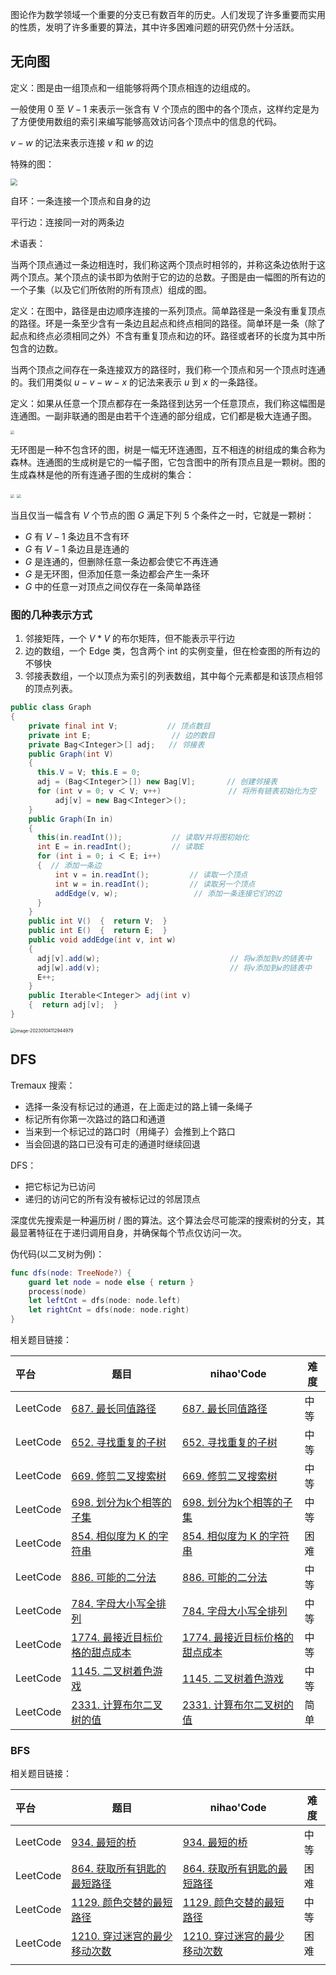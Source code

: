 图论作为数学领域一个重要的分支已有数百年的历史。人们发现了许多重要而实用的性质，发明了许多重要的算法，其中许多困难问题的研究仍然十分活跃。

## 无向图



定义：图是由一组顶点和一组能够将两个顶点相连的边组成的。

一般使用 $0$ 至 $V-1$ 来表示一张含有 V 个顶点的图中的各个顶点，这样约定是为了方便使用数组的索引来编写能够高效访问各个顶点中的信息的代码。

$v-w$ 的记法来表示连接 $v$ 和 $w$ 的边

特殊的图：



<img src="https://raw.githubusercontent.com/xuhaodong1/resource/master/image-20220901171435834.png" style="zoom:67%;" />

自环：一条连接一个顶点和自身的边

平行边：连接同一对的两条边

术语表：

当两个顶点通过一条边相连时，我们称这两个顶点时相邻的，并称这条边依附于这两个顶点。某个顶点的读书即为依附于它的边的总数。子图是由一幅图的所有边的一个子集（以及它们所依附的所有顶点）组成的图。

定义：在图中，路径是由边顺序连接的一系列顶点。简单路径是一条没有重复顶点的路径。环是一条至少含有一条边且起点和终点相同的路径。简单环是一条（除了起点和终点必须相同之外）不含有重复顶点和边的环。路径或者环的长度为其中所包含的边数。

当两个顶点之间存在一条连接双方的路径时，我们称一个顶点和另一个顶点时连通的。我们用类似 $u-v-w-x$ 的记法来表示 $u$ 到 $x$ 的一条路径。

定义：如果从任意一个顶点都存在一条路径到达另一个任意顶点，我们称这幅图是连通图。一副非联通的图是由若干个连通的部分组成，它们都是极大连通子图。

<img src="https://raw.githubusercontent.com/xuhaodong1/resource/master/image-20230104105006044.png" style="zoom:40%;" />

无环图是一种不包含环的图，树是一幅无环连通图，互不相连的树组成的集合称为森林。连通图的生成树是它的一幅子图，它包含图中的所有顶点且是一颗树。图的生成森林是他的所有连通子图的生成树的集合：

<img src="https://raw.githubusercontent.com/xuhaodong1/resource/master/image-20230104105933153.png" style="zoom:40%;" />

<img src="https://raw.githubusercontent.com/xuhaodong1/resource/master/image-20230104110113886.png" style="zoom:40%;" />

当且仅当一幅含有 $V$ 个节点的图 $G$ 满足下列 5 个条件之一时，它就是一颗树：

* $G$ 有 $V - 1$ 条边且不含有环
* $G$ 有 $V - 1$ 条边且是连通的
* $G$ 是连通的，但删除任意一条边都会使它不再连通
* $G$ 是无环图，但添加任意一条边都会产生一条环
* $G$ 中的任意一对顶点之间仅存在一条简单路径

### 图的几种表示方式

1. 邻接矩阵，一个 $V * V$ 的布尔矩阵，但不能表示平行边
2. 边的数组，一个 Edge 类，包含两个 int 的实例变量，但在检查图的所有边的不够快
3. 邻接表数组，一个以顶点为索引的列表数组，其中每个元素都是和该顶点相邻的顶点列表。

```java
public class Graph
{
    private final int V;           // 顶点数目
    private int E;                  // 边的数目
    private Bag＜Integer＞[] adj;   // 邻接表
    public Graph(int V)
    {
      this.V = V; this.E = 0;
      adj = (Bag＜Integer＞[]) new Bag[V];       // 创建邻接表
      for (int v = 0; v ＜ V; v++)               // 将所有链表初始化为空
          adj[v] = new Bag＜Integer＞();
    }
    public Graph(In in)
    {
      this(in.readInt());           // 读取V并将图初始化
      int E = in.readInt();         // 读取E
      for (int i = 0; i ＜ E; i++)
      {  // 添加一条边
          int v = in.readInt();         // 读取一个顶点
          int w = in.readInt();         // 读取另一个顶点
          addEdge(v, w);                 // 添加一条连接它们的边
      }
    }
    public int V()  {  return V;  }
    public int E()  {  return E;  }
    public void addEdge(int v, int w)
    {
      adj[v].add(w);                             // 将w添加到v的链表中
      adj[w].add(v);                             // 将v添加到w的链表中
      E++;
    }
    public Iterable＜Integer＞ adj(int v)
    {  return adj[v];  }
}
```

<img src="https://raw.githubusercontent.com/xuhaodong1/resource/master/image-20230104112944979.png" alt="image-20230104112944979" style="zoom:50%;" />

## DFS

Tremaux 搜索：

* 选择一条没有标记过的通道，在上面走过的路上铺一条绳子
* 标记所有你第一次路过的路口和通道
* 当来到一个标记过的路口时（用绳子）会推到上个路口
* 当会回退的路口已没有可走的通道时继续回退

DFS：

* 把它标记为已访问
* 递归的访问它的所有没有被标记过的邻居顶点



深度优先搜索是一种遍历树 / 图的算法。这个算法会尽可能深的搜索树的分支，其最显著特征在于递归调用自身，并确保每个节点仅访问一次。

伪代码(以二叉树为例)：

```swift
func dfs(node: TreeNode?) {
    guard let node = node else { return }
    process(node)
    let leftCnt = dfs(node: node.left)
    let rightCnt = dfs(node: node.right)
}
```

相关题目链接：

| 平台     | 题目                                                         | nihao'Code                                                   | 难度 |
| :------- | ------------------------------------------------------------ | ------------------------------------------------------------ | ---- |
| LeetCode | [687. 最长同值路径](https://leetcode.cn/problems/longest-univalue-path/) | [687. 最长同值路径](https://github.com/xuhaodong1/nihao_algorithmNotes/blob/827be918ad92135a5dc85ffb99a06d2d1b31b6db/LeetCode/DFS.swift#L13-L33) | 中等 |
| LeetCode | [652. 寻找重复的子树](https://leetcode.cn/problems/find-duplicate-subtrees/submissions/) | [652. 寻找重复的子树](https://github.com/xuhaodong1/nihao_algorithm_notes/blob/42946c2cbf9b01b8babfc3c0734a6d0dfa700cbd/LeetCode/DFS.swift#L35-L52) | 中等 |
| LeetCode | [669. 修剪二叉搜索树](https://leetcode.cn/problems/trim-a-binary-search-tree/) | [669. 修剪二叉搜索树](https://github.com/xuhaodong1/nihao_algorithm_notes/blob/b975824a6dd6219b3f2c30c6a6ec55370e37bde3/LeetCode/DFS.swift#L54-L68) | 中等 |
| LeetCode | [698. 划分为k个相等的子集](https://leetcode.cn/problems/partition-to-k-equal-sum-subsets/) | [698. 划分为k个相等的子集](https://github.com/xuhaodong1/nihao_algorithm_notes/blob/9628402050cb596932e3f8c59b14a761f2aed3a7/LeetCode/DFS.swift#L70-L89) | 中等 |
| LeetCode | [854. 相似度为 K 的字符串](https://leetcode.cn/problems/k-similar-strings/) | [854. 相似度为 K 的字符串](https://github.com/xuhaodong1/nihao_algorithm_notes/blob/d529a46d64a316a6a1f3a5fb2868e28ae1d714ba/LeetCode/DFS.swift#L91-L114) | 困难 |
| LeetCode | [886. 可能的二分法](https://leetcode.cn/problems/possible-bipartition/) | [886. 可能的二分法](https://github.com/xuhaodong1/nihao_algorithm_notes/blob/ae539b783595f877f985244e2d9f2e0b8e37c6d5/LeetCode/DFS.swift#L116-L143) | 中等 |
| LeetCode | [784. 字母大小写全排列](https://leetcode.cn/problems/letter-case-permutation/) | [784. 字母大小写全排列](https://github.com/xuhaodong1/nihao_algorithm_notes/blob/d0062c90250bcfd6c9adfc1784972cd78c8d6b63/LeetCode/DFS.swift#L145-L163) | 中等 |
| LeetCode | [1774. 最接近目标价格的甜点成本](https://leetcode.cn/problems/closest-dessert-cost/description/) | [1774. 最接近目标价格的甜点成本](https://github.com/xuhaodong1/nihao_algorithm_notes/blob/933ba2280d0ef058ebb4efbbeede52fde87d912d/LeetCode/DFS.swift#L165-L183) | 中等 |
| LeetCode | [1145. 二叉树着色游戏](https://leetcode.cn/problems/binary-tree-coloring-game/) | [1145. 二叉树着色游戏](https://github.com/xuhaodong1/nihao_algorithm_notes/blob/03378be0479645cd14d8410ee7c003abc7d7f29a/LeetCode/DFS.swift#L185-L201) | 中等 |
| LeetCode | [2331. 计算布尔二叉树的值](https://leetcode.cn/problems/evaluate-boolean-binary-tree/) | [2331. 计算布尔二叉树的值](https://github.com/xuhaodong1/nihao_algorithm_notes/blob/fe73fc1dd22bbfbd8087e619c416c7fe8574af23/LeetCode/DFS.swift#L203-L215) | 简单 |



### BFS

相关题目链接：



| 平台     | 题目                                                         | nihao'Code                                                   | 难度 |
| :------- | ------------------------------------------------------------ | ------------------------------------------------------------ | ---- |
| LeetCode | [934. 最短的桥](https://leetcode.cn/problems/shortest-bridge/) | [934. 最短的桥](https://github.com/xuhaodong1/nihao_algorithm_notes/blob/f25eafa44eed20f7c8743fd7747410220aa155bf/LeetCode/BFS.swift#L13-L53) | 中等 |
| LeetCode | [864. 获取所有钥匙的最短路径](https://leetcode.cn/problems/shortest-path-to-get-all-keys/description/) | [864. 获取所有钥匙的最短路径](https://github.com/xuhaodong1/nihao_algorithm_notes/blob/136576a3f5c4991e2c8a79490f7c0286cdf89d09/LeetCode/BFS.swift#L55-L92) | 困难 |
| LeetCode | [1129. 颜色交替的最短路径](https://leetcode.cn/problems/shortest-path-with-alternating-colors/) | [1129. 颜色交替的最短路径](https://github.com/xuhaodong1/nihao_algorithm_notes/blob/9c21cc9d2986c1660e2fb90b4c417559c1877c28/LeetCode/BFS.swift#L94-L119) | 中等 |
| LeetCode | [1210. 穿过迷宫的最少移动次数](https://leetcode.cn/problems/minimum-moves-to-reach-target-with-rotations/description/) | [1210. 穿过迷宫的最少移动次数](https://github.com/xuhaodong1/nihao_algorithm_notes/blob/fe73fc1dd22bbfbd8087e619c416c7fe8574af23/LeetCode/BFS.swift#L121-L144) | 困难 |
|          |                                                              |                                                              |      |

